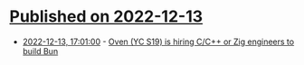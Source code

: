 # [Published on 2022-12-13](index.md)

* [2022-12-13, 17:01:00](https://news.ycombinator.com/item?id=33971681) - [Oven (YC S19) is hiring C/C++ or Zig engineers to build Bun](https://bun.sh/careers)
